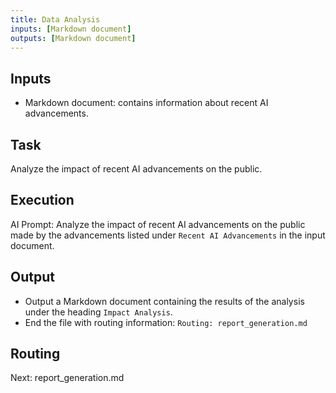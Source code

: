 ```yaml
---
title: Data Analysis
inputs: [Markdown document]
outputs: [Markdown document]
---
```

## Inputs

- Markdown document: contains information about recent AI advancements.

## Task

Analyze the impact of recent AI advancements on the public.

## Execution

AI Prompt: Analyze the impact of recent AI advancements on the public made by the advancements listed under `Recent AI Advancements` in the input document.

## Output

- Output a Markdown document containing the results of the analysis under the heading `Impact Analysis`.
- End the file with routing information: `Routing: report_generation.md`

## Routing

Next: report_generation.md
